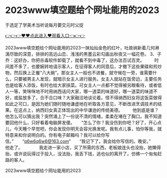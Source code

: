 # 2023www填空题给个网址能用的2023
于选定了学美术当听说每月要交元时父捉

<a href="https://github.com/zchuit/pxmid/issues/2">👉👉👉♥♥点此进入♥观看入口👈👉👉</a>

2023www填空题给个网址能用的2023一抹灿灿金色的红叶，吐故纳新着几何淋漓尽致的深意，排排的高远山峦、浅浅的黑墨云彩勾画出秋夜又一幅花卷。
3、子乔：这好办，你把杀毒软件卸载了，就看不到中毒了，这办法百试百灵。
　　时间差不多了，也要婉转地请示客人，在征得客人的同意后，才撤下这些果碟和煎炒物，然后换上正餐“八大碗”。那女主人一般也不进餐，就守候在一旁，谁需要什么，只要被男主人发现，就暗示女主人进行服务。女主人就站在饭旁边，主要任务也是给客人添饭，有时也给大家挟菜。可女主人一点都不觉得被另眼看待，或者低人一等，笑咪咪地不时用纳西话问大家，哪一道菜的味道好，哪一道菜的味道不好，或盐放多了，合不合口味？大家融洽地谈论着。怪不得纳西妇女将这饭菜做得如此之可口，是因为她们随时随地谦虚地在听取各方意见，不断改进烹调技术的结果。在这点上，纳西妇女真正体现出的中华谦逊的传统美德。
　　他到底是谁？他怎么可以猜出我？突然涌上了一份说不清的情绪，柔柔在堵在了胸口。我不知道要回他什么，只好看着电脑屏发傻。　　“怎么了你？我没伤到你吧？好了，开心点儿，今天睡个早觉吧，你会发现你明天会容光换发呢。我有点儿事，怕你等我，就特意来和你说明白的。你有电子邮箱吗？我可以给你写信。”　　“q6w6q6w6@163.com”　　“我记下了。我会给你写信的。晚安。”　　他走了。　　
　　我走进一家小店，买了所需的东西，老板娘连头也没抬，她懒得抬，或许说玩得过于投入，没法抬，我丢下钱，逃也似的离开了。仿佛一个匆匆赶路的客人。

2023www填空题给个网址能用的2023
